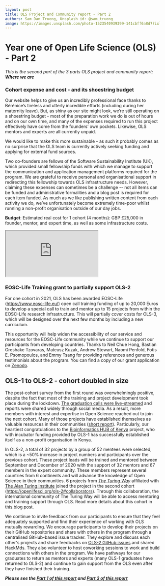 ```yaml
---
layout: post
title: OLS Project and Community report - Part 2
authors: Sam Dan Truong, Unsplash id: @sam_truong
image: https://images.unsplash.com/photo-1523540939399-141cbff6a8d7?ixlib=rb-1.2.1&ixid=eyJhcHBfaWQiOjEyMDd9&auto=format&fit=crop&w=1650&q=80
---
```


# Year one of Open Life Science (OLS) - Part 2

*This is the second part of the 3 parts OLS project and community report: **Where we are***

### Cohort expense and cost - and its shoestring budget 

Our website helps to give us an incredibly professional face thanks to Bérénice’s tireless and utterly incredible efforts (including during her maternity leave). But, as shiny as our site might look, we’re still operating on a shoestring budget - most of the preparation work we do is out of hours and on our own time, and many of the expenses required to run this project effectively have come from the founders’ own pockets. Likewise, OLS mentors and experts are all currently unpaid. 

We would like to make this more sustainable - as such it probably comes as no surprise that the OLS team is currently actively seeking funding and applying for external fund sources. 

Two co-founders are fellows of the Software Sustainability Institute (UK), which provided small fellowship funds with which we manage to support the communication and application management platforms required for the program. We are grateful to receive personal and organisational support in redirecting this fellowship towards OLS infrastructure needs. However, claiming these expenses can sometimes be a challenge -- not all items can be funded and administrative formalities and a blog post is required for each item funded. As much as we like publishing written content from each activity we do, we’ve unfortunately become extremely time-poor whilst running a non-profit organisation outside of our day jobs.

**Budget**: Estimated real cost for 1 cohort (4 months): GBP £25,000 in founder, mentor, and expert time, as well as some infrastructure costs.

<iframe src="https://docs.google.com/spreadsheets/d/1_Q8atU9Xsh5aXQuQpxizyMUdKWug_jYgMobzhxxPE8c/pubhtml?widget=true&amp;headers=false"></iframe>

### EOSC-Life Training grant to partially support OLS-2

For one cohort in 2021, OLS has been awarded EOSC-Life (https://www.eosc-life.eu/) open call training funding of up to 20,000 Euros to develop a special call to train and mentor up to 15 projects from within the EOSC-Life research infrastructure. This will partially cover costs for OLS-3, which will be designed over the next few months by including a new curriculum.

This opportunity will help widen the accessibility of our service and resources for the EOSC-Life community while we continue to support our participants from developing countries. Thanks to Neil Chue Hong, Bastian Greshake Tzovaras, Mateusz Kuzak, Andrew Stewart, Naomi Penfold, Fotis E. Psomopoulos, and Emmy Tsang for providing references and generous testimonials about the program. You can find a copy of our grant application  on [Zenodo](https://zenodo.org/record/4060367).

## OLS-1 to OLS-2 - cohort doubled in size

The post-cohort survey from the first round was overwhelmingly positive, despite the fact that most of the training and project development took place during the lockdown. [The graduation calls were live-streamed](https://www.youtube.com/watch?v=2wuy56LcHEw&list=PL1CvC6Ez54KB6U9GtjOjwESMurHgT41qM) and reports were shared widely through social media. As a result, more members with interest and expertise in Open Science reached out to join the next cohort. Many of those projects have established themselves as valuable resources in their communities ([short report](https://openlifesci.org/posts/2020/05/27/ols1-wrapup/)). Particularly, our heartiest congratulations to the [Bioinformatics HUB of Kenya](https://bioinformaticshubofkenya.wordpress.com/) project, who with incubator funding provided by OLS-1 has successfully established itself as a non-profit organisation in Kenya. 


In OLS-2, a total of 32 projects by a group of 52 mentees were selected, which is a ~50% increase in project numbers and participants over the previous cohort. These project leads will be trained and mentored between September and December of 2020 with the support of 32 mentors and 67 members in the expert community. These members represent several countries from 6 continents and will advance the knowledge of Open Science in their communities. 6 projects from [_The Turing Way_](https://the-turing-way.netlify.app/welcome) affiliated with [The Alan Turing Institute](https://www.turing.ac.uk/) joined the project in the second cohort (https://openlifesci.org/ols-2#collaborators). Through this collaboration, the international community of The Turing Way will be able to access mentoring and training support through OLS. Read more details about this cohort in [this blog post](https://openlifesci.org/posts/2020/09/01/ols2-announcement/).

We continue to invite feedback from our participants to ensure that they feel adequately supported and find their experience of working with OLS mutually rewarding. We encourage participants to develop their projects on their GitHub repositories and share with others in the program through a centralised GitHub-based issue tracker. They explore and discuss each other's projects and share feedbacks on [OLS-2 GitHub issues](https://github.com/open-life-science/ols-2/issues) and shared HackMds. They also volunteer to host coworking sessions to work and build connections with others in the program. We have pathways for our graduates to return as mentors and experts (many OLS-1 graduates have returned to OLS-2) and continue to gain support from the OLS even after they have finished their training.

***Please see the [Part 1 of this report](./2020-10-01-annual-report-part-1) and [Part 3 of this report](./2020-10-01-annual-report-part-3)***
